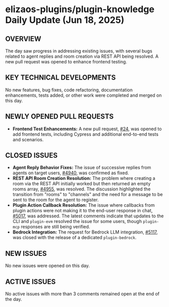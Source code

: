 # elizaos-plugins/plugin-knowledge Daily Update (Jun 18, 2025)
## OVERVIEW
The day saw progress in addressing existing issues, with several bugs related to agent replies and room creation via REST API being resolved. A new pull request was opened to enhance frontend testing.

## KEY TECHNICAL DEVELOPMENTS
No new features, bug fixes, code refactoring, documentation enhancements, tests added, or other work were completed and merged on this day.

## NEWLY OPENED PULL REQUESTS
- **Frontend Test Enhancements:** A new pull request, [#24](https://github.com/elizaos-plugins/plugin-knowledge/pull/24), was opened to add frontend tests, including Cypress and additional end-to-end tests and scenarios.

## CLOSED ISSUES
- **Agent Reply Behavior Fixes:** The issue of successive replies from agents on target users, [#4940](https://github.com/elizaos-plugins/plugin-knowledge/issues/4940), was confirmed as fixed.
- **REST API Room Creation Resolution:** The problem where creating a room via the REST API initially worked but then returned an empty rooms array, [#4955](https://github.com/elizaos-plugins/plugin-knowledge/issues/4955), was resolved. The discussion highlighted the transition from "rooms" to "channels" and the need for a message to be sent to the room for the agent to register.
- **Plugin Action Callback Resolution:** The issue where callbacks from plugin actions were not making it to the end-user response in chat, [#5017](https://github.com/elizaos-plugins/plugin-knowledge/issues/5017), was addressed. The latest comments indicate that updates to the CLI and `plugin-evm` resolved the issue for some users, though `plugin-mcp` responses are still being verified.
- **Bedrock Integration:** The request for Bedrock LLM integration, [#5117](https://github.com/elizaos-plugins/plugin-knowledge/issues/5117), was closed with the release of a dedicated `plugin-bedrock`.

## NEW ISSUES
No new issues were opened on this day.

## ACTIVE ISSUES
No active issues with more than 3 comments remained open at the end of the day.